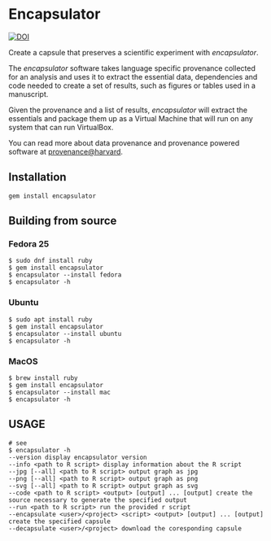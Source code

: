# Encapsulator

[![DOI](https://zenodo.org/badge/94570522.svg)](https://zenodo.org/badge/latestdoi/94570522)

Create a capsule that preserves a scientific experiment with
*encapsulator*.

The *encapsulator* software takes language specific provenance
collected for an analysis and uses it to extract the essential data,
dependencies and code needed to create a set of results, such as
figures or tables used in a manuscript.

Given the provenance and a list of results, *encapsulator* will
extract the essentials and package them up as a Virtual Machine that
will run on any system that can run VirtualBox. 

You can read more about data provenance and provenance powered
software at
[provenance@harvard](https://projects.iq.harvard.edu/provenance-at-harvard/home).


## Installation

```
gem install encapsulator
```

## Building from source

### Fedora 25

```
$ sudo dnf install ruby
$ gem install encapsulator
$ encapsulator --install fedora
$ encapsulator -h
```

### Ubuntu

```
$ sudo apt install ruby
$ gem install encapsulator
$ encapsulator --install ubuntu
$ encapsulator -h
```

### MacOS

```
$ brew install ruby
$ gem install encapsulator
$ encapsulator --install mac
$ encapsulator -h
```

## USAGE

```
# see
$ encapsulator -h
--version display encapsulator version
--info <path to R script> display information about the R script
--jpg [--all] <path to R script> output graph as jpg
--png [--all] <path to R script> output graph as png
--svg [--all] <path to R script> output graph as svg
--code <path to R script> <output> [output] ... [output] create the source necessary to generate the specified output
--run <path to R script> run the provided r script
--encapsulate <user>/<project> <script> <output> [output] ... [output] create the specified capsule
--decapsulate <user>/<project> download the coresponding capsule
```

